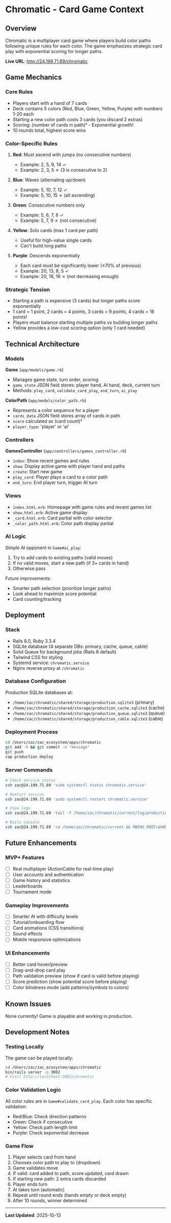 # Chromatic - Card Game Context

## Overview

Chromatic is a multiplayer card game where players build color paths following unique rules for each color. The game emphasizes strategic card play with exponential scoring for longer paths.

**Live URL**: http://24.199.71.69/chromatic

## Game Mechanics

### Core Rules
- Players start with a hand of 7 cards
- Deck contains 5 colors (Red, Blue, Green, Yellow, Purple) with numbers 1-20 each
- Starting a new color path costs 3 cards (you discard 2 extras)
- Scoring: (number of cards in path)² - Exponential growth!
- 10 rounds total, highest score wins

### Color-Specific Rules

1. **Red**: Must ascend with jumps (no consecutive numbers)
   - Example: 2, 5, 9, 14 ✓
   - Example: 2, 3, 5 ✗ (3 is consecutive to 2)

2. **Blue**: Waves (alternating up/down)
   - Example: 5, 10, 7, 12 ✓
   - Example: 5, 10, 15 ✗ (all ascending)

3. **Green**: Consecutive numbers only
   - Example: 5, 6, 7, 8 ✓
   - Example: 5, 7, 9 ✗ (not consecutive)

4. **Yellow**: Solo cards (max 1 card per path)
   - Useful for high-value single cards
   - Can't build long paths

5. **Purple**: Descends exponentially
   - Each card must be significantly lower (≤70% of previous)
   - Example: 20, 13, 8, 5 ✓
   - Example: 20, 18, 16 ✗ (not decreasing enough)

### Strategic Tension

- Starting a path is expensive (3 cards) but longer paths score exponentially
- 1 card = 1 point, 2 cards = 4 points, 3 cards = 9 points, 4 cards = 16 points!
- Players must balance starting multiple paths vs building longer paths
- Yellow provides a low-cost scoring option (only 1 card needed)

## Technical Architecture

### Models

**Game** (`app/models/game.rb`)
- Manages game state, turn order, scoring
- `game_state` JSON field stores: player hand, AI hand, deck, current turn
- Methods: `play_card`, `validate_card_play`, `end_turn`, `ai_play`

**ColorPath** (`app/models/color_path.rb`)
- Represents a color sequence for a player
- `cards_data` JSON field stores array of cards in path
- `score` calculated as (card count)²
- `player_type`: 'player' or 'ai'

### Controllers

**GamesController** (`app/controllers/games_controller.rb`)
- `index`: Show recent games and rules
- `show`: Display active game with player hand and paths
- `create`: Start new game
- `play_card`: Player plays a card to a color path
- `end_turn`: End player turn, trigger AI turn

### Views

- `index.html.erb`: Homepage with game rules and recent games list
- `show.html.erb`: Active game display
- `_card.html.erb`: Card partial with color selector
- `_color_path.html.erb`: Color path display partial

### AI Logic

Simple AI opponent in `Game#ai_play`:
1. Try to add cards to existing paths (valid moves)
2. If no valid moves, start a new path (if 3+ cards in hand)
3. Otherwise pass

Future improvements:
- Smarter path selection (prioritize longer paths)
- Look ahead to maximize score potential
- Card counting/tracking

## Deployment

### Stack
- Rails 8.0, Ruby 3.3.4
- SQLite database (4 separate DBs: primary, cache, queue, cable)
- Solid Queue for background jobs (Rails 8 default)
- Tailwind CSS for styling
- Systemd service: `chromatic.service`
- Nginx reverse proxy at `/chromatic`

### Database Configuration

Production SQLite databases at:
- `/home/zac/chromatic/shared/storage/production.sqlite3` (primary)
- `/home/zac/chromatic/shared/storage/production_cache.sqlite3` (cache)
- `/home/zac/chromatic/shared/storage/production_queue.sqlite3` (queue)
- `/home/zac/chromatic/shared/storage/production_cable.sqlite3` (cable)

### Deployment Process

```bash
cd /Users/zac/zac_ecosystem/apps/chromatic
git add -A && git commit -m "message"
git push
cap production deploy
```

### Server Commands

```bash
# Check service status
ssh zac@24.199.71.69 'sudo systemctl status chromatic.service'

# Restart service
ssh zac@24.199.71.69 'sudo systemctl restart chromatic.service'

# View logs
ssh zac@24.199.71.69 'tail -f /home/zac/chromatic/current/log/production.log'

# Rails console
ssh zac@24.199.71.69 'cd /home/zac/chromatic/current && RBENV_ROOT=$HOME/.rbenv RBENV_VERSION=3.3.4 $HOME/.rbenv/bin/rbenv exec bundle exec rails console -e production'
```

## Future Enhancements

### MVP+ Features
- [ ] Real multiplayer (ActionCable for real-time play)
- [ ] User accounts and authentication
- [ ] Game history and statistics
- [ ] Leaderboards
- [ ] Tournament mode

### Gameplay Improvements
- [ ] Smarter AI with difficulty levels
- [ ] Tutorial/onboarding flow
- [ ] Card animations (CSS transitions)
- [ ] Sound effects
- [ ] Mobile responsive optimizations

### UI Enhancements
- [ ] Better card hover/preview
- [ ] Drag-and-drop card play
- [ ] Path validation preview (show if card is valid before playing)
- [ ] Score prediction (show potential score before playing)
- [ ] Color blindness mode (add patterns/symbols to colors)

## Known Issues

None currently! Game is playable and working in production.

## Development Notes

### Testing Locally

The game can be played locally:
```bash
cd /Users/zac/zac_ecosystem/apps/chromatic
bin/rails server -p 3002
# Visit http://localhost:3002/chromatic
```

### Color Validation Logic

All color rules are in `Game#validate_card_play`. Each color has specific validation:
- Red/Blue: Check direction patterns
- Green: Check if consecutive
- Yellow: Check path length limit
- Purple: Check exponential decrease

### Game Flow

1. Player selects card from hand
2. Chooses color path to play to (dropdown)
3. Game validates move
4. If valid: card added to path, score updated, card drawn
5. If starting new path: 2 extra cards discarded
6. Player ends turn
7. AI takes turn (automatic)
8. Repeat until round ends (hands empty or deck empty)
9. After 10 rounds, winner determined

---

**Last Updated**: 2025-10-13
